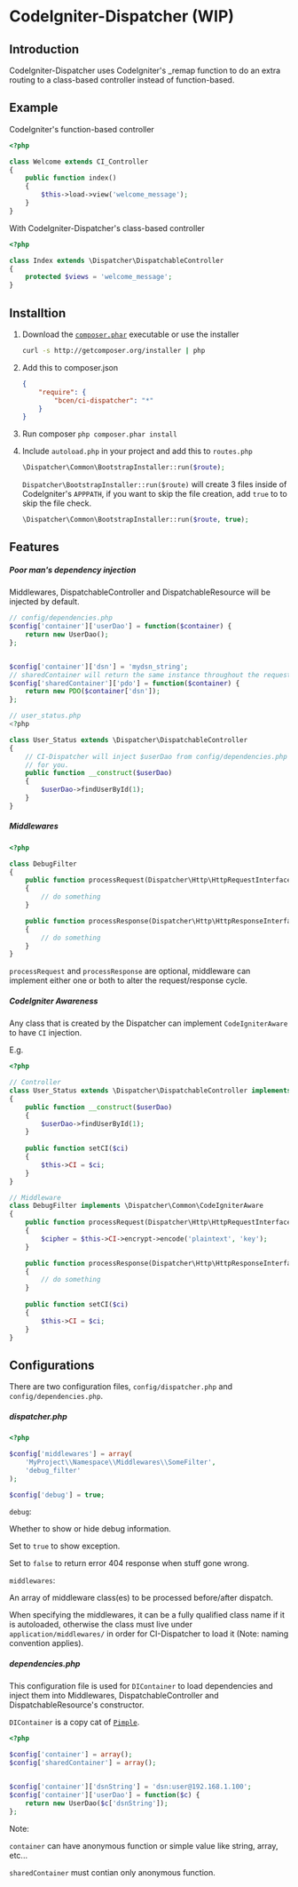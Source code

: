 CodeIgniter-Dispatcher (WIP)
============================


Introduction
------------

CodeIgniter-Dispatcher uses CodeIgniter's _remap function to do an extra routing
to a class-based controller instead of function-based.


Example
-------

CodeIgniter's function-based controller

```php
<?php

class Welcome extends CI_Controller
{
    public function index()
    {
        $this->load->view('welcome_message');
    }
}
```

With CodeIgniter-Dispatcher's class-based controller

```php
<?php

class Index extends \Dispatcher\DispatchableController
{
    protected $views = 'welcome_message';
}
```


Installtion
-----------

1. Download the [`composer.phar`](http://getcomposer.org/composer.phar) executable or use the installer

    ```sh
    curl -s http://getcomposer.org/installer | php
    ```

2. Add this to composer.json

    ```json
    {
        "require": {
            "bcen/ci-dispatcher": "*"
        }
    }
    ```

3. Run composer `php composer.phar install`

4. Include `autoload.php` in your project and add this to `routes.php`
    ```php
    \Dispatcher\Common\BootstrapInstaller::run($route);
    ```

    `Dispatcher\BootstrapInstaller::run($route)` will create 3 files inside of
    CodeIgniter's `APPPATH`, if you want to skip the file creation, add `true`
    to to skip the file check.

    ```php
    \Dispatcher\Common\BootstrapInstaller::run($route, true);
    ```

Features
--------

##### Poor man's dependency injection #####

Middlewares, DispatchableController and DispatchableResource will be injected
by default.

```php
// config/dependencies.php
$config['container']['userDao'] = function($container) {
    return new UserDao();
};


$config['container']['dsn'] = 'mydsn_string';
// sharedContainer will return the same instance throughout the request/response cycle
$config['sharedContainer']['pdo'] = function($container) {
    return new PDO($container['dsn']);
};

// user_status.php
<?php

class User_Status extends \Dispatcher\DispatchableController
{
    // CI-Dispatcher will inject $userDao from config/dependencies.php
    // for you.
    public function __construct($userDao)
    {
        $userDao->findUserById(1);
    }
}
```

##### Middlewares #####

```php
<?php

class DebugFilter
{
    public function processRequest(Dispatcher\Http\HttpRequestInterface $req)
    {
        // do something
    }

    public function processResponse(Dispatcher\Http\HttpResponseInterface $res)
    {
        // do something
    }
}
```

`processRequest` and `processResponse` are optional, middleware can implement either one or both
to alter the request/response cycle.


##### CodeIgniter Awareness #####

Any class that is created by the Dispatcher can implement `CodeIgniterAware`
to have `CI` injection.

E.g.
```php
<?php

// Controller
class User_Status extends \Dispatcher\DispatchableController implements \Dispatcher\Common\CodeIgniterAware
{
    public function __construct($userDao)
    {
        $userDao->findUserById(1);
    }
    
    public function setCI($ci)
    {
        $this->CI = $ci;
    }
}

// Middleware
class DebugFilter implements \Dispatcher\Common\CodeIgniterAware
{
    public function processRequest(Dispatcher\Http\HttpRequestInterface $req)
    {
        $cipher = $this->CI->encrypt->encode('plaintext', 'key');
    }

    public function processResponse(Dispatcher\Http\HttpResponseInterface $res)
    {
        // do something
    }
    
    public function setCI($ci)
    {
        $this->CI = $ci;
    }
}
```


Configurations
--------------

There are two configuration files, `config/dispatcher.php` and `config/dependencies.php`.

##### dispatcher.php #####

```php
<?php

$config['middlewares'] = array(
    'MyProject\\Namespace\\Middlewares\\SomeFilter',
    'debug_filter'
);

$config['debug'] = true;
```

`debug`:

Whether to show or hide debug information.

Set to `true` to show exception.

Set to `false` to return error 404 response when stuff gone wrong.


`middlewares`:

An array of middleware class(es) to be processed before/after dispatch.

When specifying the middlewares, it can be a fully qualified class name if it is autoloaded, otherwise
the class must live under `application/middlewares/` in order for CI-Dispatcher to load it (Note: naming convention applies).


##### dependencies.php #####

This configuration file is used for `DIContainer` to load dependencies and inject them
into Middlewares, DispatchableController and DispatchableResource's constructor.

`DIContainer` is a copy cat of [`Pimple`](http://pimple.sensiolabs.org/).

```php
<?php

$config['container'] = array();
$config['sharedContainer'] = array();


$config['container']['dsnString'] = 'dsn:user@192.168.1.100';
$config['container']['userDao'] = function($c) {
    return new UserDao($c['dsnString']);
};
```

Note:

`container` can have anonymous function or simple value like string, array, etc...

`sharedContainer` must contian only anonymous function.
